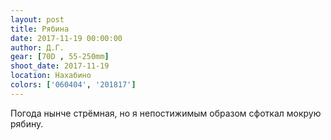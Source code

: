 ```yaml
---
layout: post
title: Рябина
date: 2017-11-19 00:00:00
author: Д.Г.
gear: [70D , 55-250mm]
shoot_date: 2017-11-19
location: Нахабино
colors: ['060404', '201817']
---
```

Погода нынче стрёмная, но я непостижимым образом сфоткал мокрую рябину.
